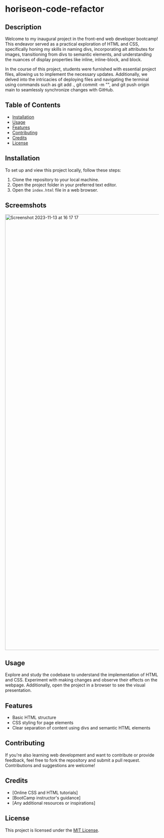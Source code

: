 # horiseon-code-refactor

## Description
Welcome to my inaugural project in the front-end web developer bootcamp! This endeavor served as a practical exploration of HTML and CSS, specifically honing my skills in naming divs, incorporating alt attributes for images, transitioning from divs to semantic elements, and understanding the nuances of display properties like inline, inline-block, and block.

In the course of this project, students were furnished with essential project files, allowing us to implement the necessary updates. Additionally, we delved into the intricacies of deploying files and navigating the terminal using commands such as git add ., git commit -m "<message>", and git push origin main to seamlessly synchronize changes with GitHub.

## Table of Contents
- [Installation](#installation)
- [Usage](#usage)
- [Features](#features)
- [Contributing](#contributing)
- [Credits](#credits)
- [License](#license)

## Installation
To set up and view this project locally, follow these steps:
1. Clone the repository to your local machine.
2. Open the project folder in your preferred text editor.
3. Open the `index.html` file in a web browser.

## Screemshots
<img width="1426" alt="Screenshot 2023-11-13 at 16 17 17" src="https://github.com/RaphaGil/horiseon-code-refactor/assets/128820385/fcf098be-d92c-4148-abae-cc81fb97ebba">


## Usage
Explore and study the codebase to understand the implementation of HTML and CSS. Experiment with making changes and observe their effects on the webpage. Additionally, open the project in a browser to see the visual presentation.

## Features
- Basic HTML structure
- CSS styling for page elements
- Clear separation of content using divs and semantic HTML elements

## Contributing
If you're also learning web development and want to contribute or provide feedback, feel free to fork the repository and submit a pull request. Contributions and suggestions are welcome!

## Credits
- [Online CSS and HTML tutorials]
- [BootCamp instructor's guidance]
- [Any additional resources or inspirations]

## License
This project is licensed under the [MIT License](LICENSE).